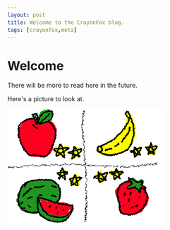 ```yaml
---
layout: post
title: Welcome to the CrayonFox blog.
tags: [crayonfox,meta]
---
```


# Welcome

There will be more to read here in the future.

Here's a picture to look at.

![](assets/img/image.gif)
